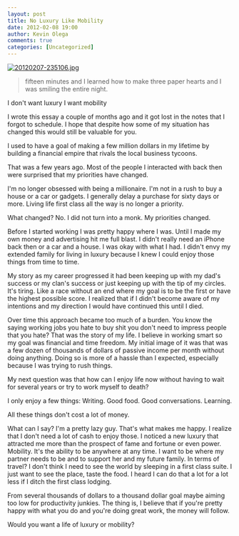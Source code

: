 ```yaml
---
layout: post
title: No Luxury Like Mobility
date: 2012-02-08 19:00
author: Kevin Olega
comments: true
categories: [Uncategorized]
---
```

<a href="http://minimalchanges.com/blog/wp-content/uploads/2012/02/20120207-235106.jpg"><img src="http://minimalchanges.com/blog/wp-content/uploads/2012/02/20120207-235106.jpg" alt="20120207-235106.jpg" class="alignnone size-full" /></a>


<blockquote>fifteen minutes and I learned how to make three paper hearts and I was smiling the entire night. </blockquote>

I don't want luxury I want mobility

I wrote this essay a couple of months ago and it got lost in the notes that I forgot to schedule. I hope that despite how some of my situation has changed this would still be valuable for you. 

I used to have a goal of making a few million dollars in my lifetime by building a financial empire that rivals the local business tycoons. 

That was a few years ago. Most of the people I interacted with back then were surprised that my priorities have changed. 

I'm no longer obsessed with being a millionaire. 
I'm not in a rush to buy a house or a car or gadgets. 
I generally delay a purchase for sixty days or more. 
Living life first class all the way is no longer a priority. 

What changed? No. I did not turn into a monk. My priorities changed. 

Before I started working I was pretty happy where I was. Until I made my own money and advertising hit me full blast. I didn't really need an iPhone back then or a car and a house. I was okay with what I had. I didn't envy my extended family for living in luxury because I knew I could enjoy those things from time to time. 

My story as my career progressed it had been keeping up with my dad's success or my clan's success or just keeping up with the tip of my circles. It's tiring. Like a race without an end where my goal is to be the first or have the highest possible score. I realized that if I didn't become aware of my intentions and my direction I would have continued this until I died. 

Over time this approach became too much of a burden. You know the saying working jobs you hate to buy shit you don't need to impress people that you hate? That was the story of my life. I believe in working smart so my goal was financial and time freedom. My initial image of it was that was a few dozen of thousands of dollars of passive income per month without doing anything. Doing so is more of a hassle than I expected, especially because I was trying to rush things. 

My next question was that how can I enjoy life now without having to wait for several years or try to work myself to death?

I only enjoy a few things:
Writing. 
Good food. 
Good conversations.
Learning.  

All these things don't cost a lot of money. 

What can I say? I'm a pretty lazy guy. That's what makes me happy. I realize that I don't need a lot of cash to enjoy those. I noticed a new luxury that attracted me more than the prospect of fame and fortune or even power. Mobility. It's the ability to be anywhere at any time. I want to be where my partner needs to be and to support her and my future family. In terms of travel? I don't think I need to see the world by sleeping in a first class suite. I just want to see the place, taste the food. I heard I can do that a lot for a lot less if I ditch the first class lodging. 

From several thousands of dollars to a thousand dollar goal maybe aiming too low for productivity junkies. The thing is, I believe that if you're pretty happy with what you do and you're doing great work, the money will follow. 

Would you want a life of luxury or mobility?
